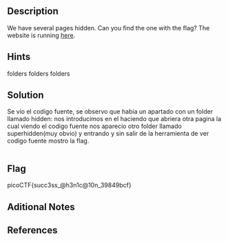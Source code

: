 ## Description
We have several pages hidden. Can you find the one with the flag? The website is running [here](http://saturn.picoctf.net:52025/).

## Hints
folders folders folders

## Solution
Se vio el codigo fuente, se observo que habia un apartado con un folder llamado hidden: nos introducimos en el haciendo que abriera otra pagina la cual viendo el codigo fuente nos aparecio otro folder llamado superhidden(muy obvio) y entrando y sin salir de la herramienta de ver codigo fuente  mostro la flag.
```bash

```

## Flag
picoCTF{succ3ss_@h3n1c@10n_39849bcf}
## Aditional Notes

## References
